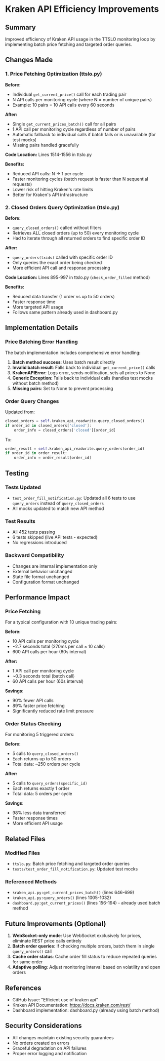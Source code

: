# Kraken API Efficiency Improvements

## Summary

Improved efficiency of Kraken API usage in the TTSLO monitoring loop by implementing batch price fetching and targeted order queries.

## Changes Made

### 1. Price Fetching Optimization (ttslo.py)

**Before:**
- Individual `get_current_price()` call for each trading pair
- N API calls per monitoring cycle (where N = number of unique pairs)
- Example: 10 pairs = 10 API calls every 60 seconds

**After:**
- Single `get_current_prices_batch()` call for all pairs
- 1 API call per monitoring cycle regardless of number of pairs
- Automatic fallback to individual calls if batch fails or is unavailable (for test mocks)
- Missing pairs handled gracefully

**Code Location:** Lines 1514-1556 in ttslo.py

**Benefits:**
- Reduced API calls: N → 1 per cycle
- Faster monitoring cycles (batch request is faster than N sequential requests)
- Lower risk of hitting Kraken's rate limits
- Better for Kraken's API infrastructure

### 2. Closed Orders Query Optimization (ttslo.py)

**Before:**
- `query_closed_orders()` called without filters
- Retrieves ALL closed orders (up to 50) every monitoring cycle
- Had to iterate through all returned orders to find specific order ID

**After:**
- `query_orders(txids)` called with specific order ID
- Only queries the exact order being checked
- More efficient API call and response processing

**Code Location:** Lines 895-997 in ttslo.py (`check_order_filled` method)

**Benefits:**
- Reduced data transfer (1 order vs up to 50 orders)
- Faster response time
- More targeted API usage
- Follows same pattern already used in dashboard.py

## Implementation Details

### Price Batching Error Handling

The batch implementation includes comprehensive error handling:

1. **Batch method success**: Uses batch result directly
2. **Invalid batch result**: Falls back to individual `get_current_price()` calls
3. **KrakenAPIError**: Logs error, sends notification, sets all prices to None
4. **Generic Exception**: Falls back to individual calls (handles test mocks without batch method)
5. **Missing pairs**: Set to None to prevent processing

### Order Query Changes

Updated from:
```python
closed_orders = self.kraken_api_readwrite.query_closed_orders()
if order_id in closed_orders['closed']:
    order_info = closed_orders['closed'][order_id]
```

To:
```python
order_result = self.kraken_api_readwrite.query_orders(order_id)
if order_id in order_result:
    order_info = order_result[order_id]
```

## Testing

### Tests Updated
- `test_order_fill_notification.py`: Updated all 6 tests to use `query_orders` instead of `query_closed_orders`
- All mocks updated to match new API method

### Test Results
- All 452 tests passing
- 6 tests skipped (live API tests - expected)
- No regressions introduced

### Backward Compatibility
- Changes are internal implementation only
- External behavior unchanged
- State file format unchanged
- Configuration format unchanged

## Performance Impact

### Price Fetching
For a typical configuration with 10 unique trading pairs:

**Before:**
- 10 API calls per monitoring cycle
- ~2.7 seconds total (270ms per call × 10 calls)
- 600 API calls per hour (60s interval)

**After:**
- 1 API call per monitoring cycle
- ~0.3 seconds total (batch call)
- 60 API calls per hour (60s interval)

**Savings:**
- 90% fewer API calls
- 89% faster price fetching
- Significantly reduced rate limit pressure

### Order Status Checking
For monitoring 5 triggered orders:

**Before:**
- 5 calls to `query_closed_orders()`
- Each returns up to 50 orders
- Total data: ~250 orders per cycle

**After:**
- 5 calls to `query_orders(specific_id)`
- Each returns exactly 1 order
- Total data: 5 orders per cycle

**Savings:**
- 98% less data transferred
- Faster response times
- More efficient API usage

## Related Files

### Modified Files
- `ttslo.py`: Batch price fetching and targeted order queries
- `tests/test_order_fill_notification.py`: Updated test mocks

### Referenced Methods
- `kraken_api.py:get_current_prices_batch()` (lines 646-699)
- `kraken_api.py:query_orders()` (lines 1005-1032)
- `dashboard.py:get_current_prices()` (lines 156-194) - already used batch method

## Future Improvements (Optional)

1. **WebSocket-only mode**: Use WebSocket exclusively for prices, eliminate REST price calls entirely
2. **Batch order queries**: If checking multiple orders, batch them in single `query_orders()` call
3. **Cache order status**: Cache order fill status to reduce repeated queries for same order
4. **Adaptive polling**: Adjust monitoring interval based on volatility and open orders

## References

- GitHub Issue: "Efficient use of kraken api"
- Kraken API Documentation: https://docs.kraken.com/rest/
- Dashboard implementation: dashboard.py (already using batch method)

## Security Considerations

- All changes maintain existing security guarantees
- No orders created on errors
- Graceful degradation on API failures
- Proper error logging and notification
